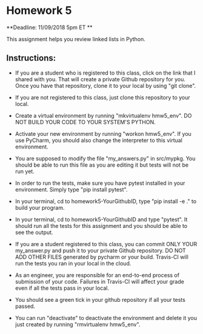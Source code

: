 # Homework 5 
**Deadline: 11/09/2018 5pm ET **

This assignment helps you review linked lists in Python.

## Instructions:

* If you are a student who is registered to this class, click on the link that I shared with you. That will create a private Github repository for you. Once you have that repository, clone it to your local by using "git clone".

* If you are not registered to this class, just clone this repository to your local.

* Create a virtual environment by running "mkvirtualenv hmw5_env". DO NOT BUILD YOUR CODE TO YOUR SYSTEM'S PYTHON.

* Activate your new environment by running "workon hmw5_env". If you use PyCharm, you should also change the interpreter to this virtual environment.

* You are supposed to modify the file "my_answers.py" in src/mypkg. You should be able to run this file as you are editing it but tests will not be run yet.

* In order to run the tests, make sure you have pytest installed in your environment. Simply type "pip install pytest".

* In your terminal, cd to homework5-YourGithubID, type "pip install -e ." to build your program. 

* In your terminal, cd to homework5-YourGithubID and type "pytest". It should run all the tests for this assignment and you should be able to see the output.

* If you are a student registered to this class, you can commit ONLY YOUR my_answer.py and push it to your private Github repository. DO NOT ADD OTHER FILES generated by pycharm or your build. Travis-CI will run the tests you ran in your local in the cloud.

* As an engineer, you are responsible for an end-to-end process of submission of your code. Failures in Travis-CI will affect your grade even if all the tests pass in your local.

* You should see a green tick in your github repository if all your tests passed.

* You can run "deactivate" to deactivate the environment and delete it you just created by running "rmvirtualenv hmw5_env".
